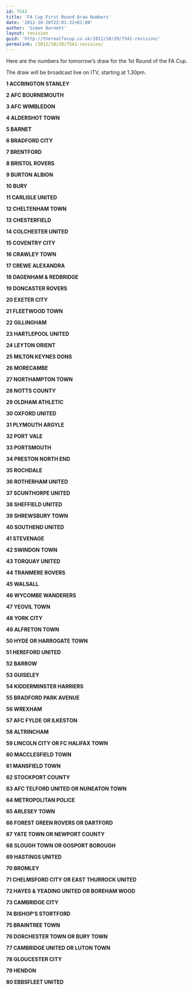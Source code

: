 ```yaml
---
id: 7542
title: 'FA Cup First Round Draw Numbers'
date: '2012-10-20T22:01:32+01:00'
author: 'Simon Barnett'
layout: revision
guid: 'http://therealfacup.co.uk/2012/10/20/7541-revision/'
permalink: /2012/10/20/7541-revision/
---
```


Here are the numbers for tomorrow’s draw for the 1st Round of the FA Cup.

The draw will be broadcast live on ITV, starting at 1.30pm.

**1 ACCRINGTON STANLEY**

**2 AFC BOURNEMOUTH**

**3 AFC WIMBLEDON**

**4 ALDERSHOT TOWN**

**5 BARNET**

**6 BRADFORD CITY**

**7 BRENTFORD**

**8 BRISTOL ROVERS**

**9 BURTON ALBION**

**10 BURY**

**11 CARLISLE UNITED**

**12 CHELTENHAM TOWN**

**13 CHESTERFIELD**

**14 COLCHESTER UNITED**

**15 COVENTRY CITY**

**16 CRAWLEY TOWN**

**17 CREWE ALEXANDRA**

**18 DAGENHAM &amp; REDBRIDGE**

**19 DONCASTER ROVERS**

**20 EXETER CITY**

**21 FLEETWOOD TOWN**

**22 GILLINGHAM**

**23 HARTLEPOOL UNITED**

**24 LEYTON ORIENT**

**25 MILTON KEYNES DONS**

**26 MORECAMBE**

**27 NORTHAMPTON TOWN**

**28 NOTTS COUNTY**

**29 OLDHAM ATHLETIC**

**30 OXFORD UNITED**

**31 PLYMOUTH ARGYLE**

**32 PORT VALE**

**33 PORTSMOUTH**

**34 PRESTON NORTH END**

**35 ROCHDALE**

**36 ROTHERHAM UNITED**

**37 SCUNTHORPE UNITED**

**38 SHEFFIELD UNITED**

**39 SHREWSBURY TOWN**

**40 SOUTHEND UNITED**

**41 STEVENAGE**

**42 SWINDON TOWN**

**43 TORQUAY UNITED**

**44 TRANMERE ROVERS**

**45 WALSALL**

**46 WYCOMBE WANDERERS**

**47 YEOVIL TOWN**

**48 YORK CITY**

**49 ALFRETON TOWN**

**50 HYDE OR HARROGATE TOWN**

**51 HEREFORD UNITED**

**52 BARROW**

**53 GUISELEY**

**54 KIDDERMINSTER HARRIERS**

**55 BRADFORD PARK AVENUE**

**56 WREXHAM**

**57 AFC FYLDE OR ILKESTON**

**58 ALTRINCHAM**

**59 LINCOLN CITY OR FC HALIFAX TOWN**

**60 MACCLESFIELD TOWN**

**61 MANSFIELD TOWN**

**62 STOCKPORT COUNTY**

**63 AFC TELFORD UNITED OR NUNEATON TOWN**

**64 METROPOLITAN POLICE**

**65 ARLESEY TOWN**

**66 FOREST GREEN ROVERS OR DARTFORD**

**67 YATE TOWN OR NEWPORT COUNTY**

**68 SLOUGH TOWN OR GOSPORT BOROUGH**

**69 HASTINGS UNITED**

**70 BROMLEY**

**71 CHELMSFORD CITY OR EAST THURROCK UNITED**

**72 HAYES &amp; YEADING UNITED OR BOREHAM WOOD**

**73 CAMBRIDGE CITY**

**74 BISHOP’S STORTFORD**

**75 BRAINTREE TOWN**

**76 DORCHESTER TOWN OR BURY TOWN**

**77 CAMBRIDGE UNITED OR LUTON TOWN**

**78 GLOUCESTER CITY**

**79 HENDON**

**80 EBBSFLEET UNITED**